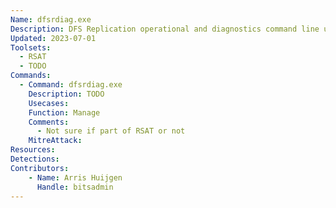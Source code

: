 ```yaml
---
Name: dfsrdiag.exe
Description: DFS Replication operational and diagnostics command line utility
Updated: 2023-07-01
Toolsets:
  - RSAT
  - TODO
Commands:
  - Command: dfsrdiag.exe
    Description: TODO
    Usecases:
    Function: Manage
    Comments:
      - Not sure if part of RSAT or not
    MitreAttack:
Resources:
Detections:
Contributors:
    - Name: Arris Huijgen
      Handle: bitsadmin
---
```

